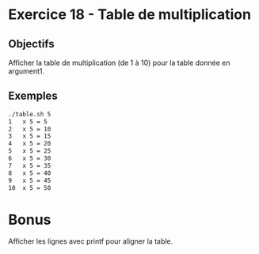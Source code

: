 # Exercice 18 - Table de multiplication

## Objectifs

Afficher la table de multiplication (de 1 à 10) pour la table donnée en argument1.

## Exemples

```bash 
./table.sh 5
1   x 5 = 5 
2   x 5 = 10 
3   x 5 = 15 
4   x 5 = 20 
5   x 5 = 25 
6   x 5 = 30 
7   x 5 = 35 
8   x 5 = 40
9   x 5 = 45 
10  x 5 = 50
```

# Bonus 

Afficher les lignes avec printf pour aligner la table.